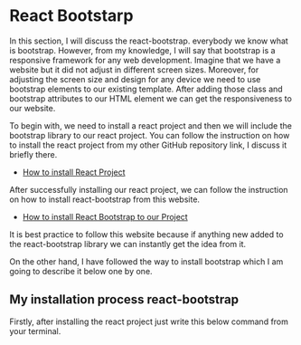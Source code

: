 # React Bootstarp
In this section, I will discuss the react-bootstrap. everybody we know what is bootstrap.
However, from my knowledge, I will say that bootstrap is a responsive framework for any web development. 
Imagine that we have a website but it did not adjust in different screen sizes. 
Moreover, for adjusting the screen size and design for any device we need to use bootstrap elements to our existing template. 
After adding those class and bootstrap attributes to our HTML element we can get the responsiveness to our website.

To begin with, we need to install a react project and then we will include the bootstrap library to our react project.
You can follow the instruction on how to install the react project from my other GitHub repository link, I discuss it briefly there.

- [How to install React Project](https://github.com/Maxyee/reactdevelopmentstrategies/tree/master/installReactProject)

After successfully installing our react project, we can follow the instruction on how to install react-bootstrap from this website.

- [How to install React Bootstrap to our Project](https://react-bootstrap.github.io/getting-started/introduction/)

It is best practice to follow this website because if anything new added to the react-bootstrap library we can instantly get the idea from it.

On the other hand, I have followed the way to install bootstrap which I am going to describe it below one by one.

## My installation process react-bootstrap
Firstly, after installing the react project just write this below command from your terminal.
